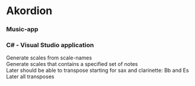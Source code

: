 # Akordion
### Music-app
### C# - Visual Studio application

Generate scales from scale-names\
Generate scales that contains a specified set of notes\
Later should be able to transpose starting for sax and clarinette: Bb and Es\
Later all transposes

